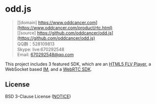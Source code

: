 ﻿# odd.js

> [[domain] https://www.oddcancer.com](https://www.oddcancer.com/product/rtc.html)  
> [[source] https://github.com/oddcancer/odd.js](https://github.com/oddcancer/odd.js)  
> QQ群：528109813  
> Skype: live:670292548  
> Email: 670292548@qq.com  

This project includes 3 featured SDK, which are an [HTML5 FLV Player](https://github.com/oddcancer/odd.js/blob/master/doc/odd.player.md), a WebSocket based [IM](https://github.com/oddcancer/odd.js/blob/master/doc/odd.im.md), and a [WebRTC SDK](https://github.com/oddcancer/odd.js/blob/master/doc/odd.rtc.md).

## License

BSD 3-Clause License ([NOTICE](https://github.com/oddcancer/odd.js/blob/master/NOTICE))

